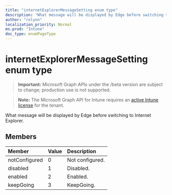 ```yaml
---
title: "internetExplorerMessageSetting enum type"
description: "What message will be displayed by Edge before switching to Internet Explorer."
author: "rolyon"
localization_priority: Normal
ms.prod: "Intune"
doc_type: enumPageType
---
```


# internetExplorerMessageSetting enum type

> **Important:** Microsoft Graph APIs under the /beta version are subject to change; production use is not supported.

> **Note:** The Microsoft Graph API for Intune requires an [active Intune license](https://go.microsoft.com/fwlink/?linkid=839381) for the tenant.

What message will be displayed by Edge before switching to Internet Explorer.

## Members
|Member|Value|Description|
|:---|:---|:---|
|notConfigured|0|Not configured.|
|disabled|1|Disabled.|
|enabled|2|Enabled.|
|keepGoing|3|KeepGoing.|





